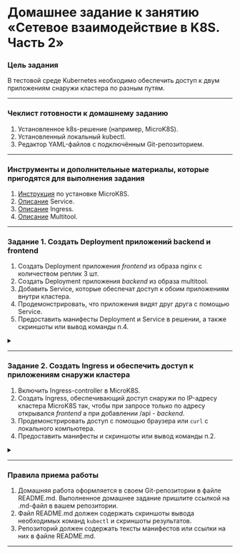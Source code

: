 # Домашнее задание к занятию «Сетевое взаимодействие в K8S. Часть 2»

### Цель задания

В тестовой среде Kubernetes необходимо обеспечить доступ к двум приложениям снаружи кластера по разным путям.

------

### Чеклист готовности к домашнему заданию

1. Установленное k8s-решение (например, MicroK8S).
2. Установленный локальный kubectl.
3. Редактор YAML-файлов с подключённым Git-репозиторием.

------

### Инструменты и дополнительные материалы, которые пригодятся для выполнения задания

1. [Инструкция](https://microk8s.io/docs/getting-started) по установке MicroK8S.
2. [Описание](https://kubernetes.io/docs/concepts/services-networking/service/) Service.
3. [Описание](https://kubernetes.io/docs/concepts/services-networking/ingress/) Ingress.
4. [Описание](https://github.com/wbitt/Network-MultiTool) Multitool.

------

### Задание 1. Создать Deployment приложений backend и frontend

1. Создать Deployment приложения _frontend_ из образа nginx с количеством реплик 3 шт.
2. Создать Deployment приложения _backend_ из образа multitool. 
3. Добавить Service, которые обеспечат доступ к обоим приложениям внутри кластера. 
4. Продемонстрировать, что приложения видят друг друга с помощью Service.
5. Предоставить манифесты Deployment и Service в решении, а также скриншоты или вывод команды п.4.

<details>
<summary>

</summary>

```bash
vagrant@vm1:~$ cat microk8s/dep-frontend.yml 
apiVersion: apps/v1
kind: Deployment
metadata:
  name: frontend
  labels:
    app: frontend
spec:
  replicas: 3
  selector:
    matchLabels:
      app: frontend
  template:
    metadata:
      labels:
        app: frontend
    spec:
      containers:
      - name: frontend
        image: nginx:1.14.2

vagrant@vm1:~$ kubectl get po
NAME                        READY   STATUS    RESTARTS   AGE
frontend-788b77fcc9-jdhwg   1/1     Running   0          9s
frontend-788b77fcc9-cc79w   1/1     Running   0          9s
frontend-788b77fcc9-26j5j   1/1     Running   0          9s

vagrant@vm1:~$ cat microk8s/dep-backend.yml 
apiVersion: apps/v1
kind: Deployment
metadata:
  name: backend
  labels:
    app: backend
spec:
  replicas: 1
  selector:
    matchLabels:
      app: backend
  template:
    metadata:
      labels:
        app: backend
    spec:
      containers:
      - name: backend
        image: wbitt/network-multitool
        env:
        - name: HTTP_PORT
          value: "80"
        ports:
        - containerPort: 80
          name: http-port

vagrant@vm1:~$ kubectl get po
NAME                        READY   STATUS    RESTARTS   AGE
frontend-67bbcb858c-754qq   1/1     Running   0          12s
frontend-67bbcb858c-f26ld   1/1     Running   0          12s
frontend-67bbcb858c-kvjpb   1/1     Running   0          12s
backend-564b74c54f-4j4d2    1/1     Running   0          7s

vagrant@vm1:~$ cat microk8s/service.yml 
apiVersion: v1
kind: Service
metadata:
  name: frontend-svc
spec:
  selector:
    app: frontend
  ports:
    - name: http
      protocol: TCP
      port: 80
      targetPort: 80
---
apiVersion: v1
kind: Service
metadata:
  name: backend-svc
spec:
  selector:
    app: backend
  ports:
    - name: http
      protocol: TCP
      port: 80
      targetPort: 80

vagrant@vm1:~$ kubectl get svc
NAME           TYPE        CLUSTER-IP       EXTERNAL-IP   PORT(S)   AGE
kubernetes     ClusterIP   10.152.183.1     <none>        443/TCP   6d23h
frontend-svc   ClusterIP   10.152.183.53    <none>        80/TCP    11s
backend-svc    ClusterIP   10.152.183.206   <none>        80/TCP    11s

vagrant@vm1:~$ kubectl get ep
NAME           ENDPOINTS                                      AGE
kubernetes     10.0.2.15:16443                                6d23h
frontend-svc   10.1.225.52:80,10.1.225.58:80,10.1.225.59:80   23s
backend-svc    10.1.225.60:80                                 23s

vagrant@vm1:~$ kubectl run mycurlpod --image=curlimages/curl -i --tty --rm -- sh
If you don't see a command prompt, try pressing enter.
~ $ curl frontend-svc
<!DOCTYPE html>
<html>
<head>
<title>Welcome to nginx!</title>
<style>
    body {
        width: 35em;
        margin: 0 auto;
        font-family: Tahoma, Verdana, Arial, sans-serif;
    }
</style>
</head>
<body>
<h1>Welcome to nginx!</h1>
<p>If you see this page, the nginx web server is successfully installed and
working. Further configuration is required.</p>

<p>For online documentation and support please refer to
<a href="http://nginx.org/">nginx.org</a>.<br/>
Commercial support is available at
<a href="http://nginx.com/">nginx.com</a>.</p>

<p><em>Thank you for using nginx.</em></p>
</body>
</html>
~ $ curl backend-svc
WBITT Network MultiTool (with NGINX) - backend-564b74c54f-4j4d2 - 10.1.225.60 - HTTP: 80 , HTTPS: 443 . (Formerly praqma/network-multitool)
~ $ exit
Session ended, resume using 'kubectl attach mycurlpod -c mycurlpod -i -t' command when the pod is running
pod "mycurlpod" deleted

```

[service.yml](microk8s%2Fservice.yml)

[dep-frontend.yml](microk8s%2Fdep-frontend.yml)

[dep-backend.yml](microk8s%2Fdep-backend.yml)

![img.png](img.png)

</details>

------

### Задание 2. Создать Ingress и обеспечить доступ к приложениям снаружи кластера

1. Включить Ingress-controller в MicroK8S.
2. Создать Ingress, обеспечивающий доступ снаружи по IP-адресу кластера MicroK8S так, чтобы при запросе только по адресу открывался _frontend_ а при добавлении /api - _backend_.
3. Продемонстрировать доступ с помощью браузера или `curl` с локального компьютера.
4. Предоставить манифесты и скриншоты или вывод команды п.2.


<details>
<summary>

</summary>

```bash
vagrant@vm1:~$ microk8s enable ingress
Infer repository core for addon ingress
Enabling Ingress
ingressclass.networking.k8s.io/public created
ingressclass.networking.k8s.io/nginx created
namespace/ingress created
serviceaccount/nginx-ingress-microk8s-serviceaccount created
clusterrole.rbac.authorization.k8s.io/nginx-ingress-microk8s-clusterrole created
role.rbac.authorization.k8s.io/nginx-ingress-microk8s-role created
clusterrolebinding.rbac.authorization.k8s.io/nginx-ingress-microk8s created
rolebinding.rbac.authorization.k8s.io/nginx-ingress-microk8s created
configmap/nginx-load-balancer-microk8s-conf created
configmap/nginx-ingress-tcp-microk8s-conf created
configmap/nginx-ingress-udp-microk8s-conf created
daemonset.apps/nginx-ingress-microk8s-controller created
Ingress is enabled

vagrant@vm1:~$ kubectl get ingress
NAME      CLASS    HOSTS      ADDRESS     PORTS   AGE
ingress   public   web.test   127.0.0.1   80      4m35s

vagrant@vm1:~$ cat microk8s/ingress.yml 
apiVersion: networking.k8s.io/v1
kind: Ingress
metadata:
  name: ingress
  annotations:
    nginx.ingress.kubernetes.io/rewrite-target: /
spec:
  rules:
  - host: web.test
    http:
      paths:
      - path: /
        pathType: Prefix
        backend:
          service:
            name: frontend-svc
            port:
              number: 80
      - path: /api
        pathType: Prefix
        backend:
          service:
            name: backend-svc
            port:
              number: 80

vagrant@vm1:~$ curl web.test
<!DOCTYPE html>
<html>
<head>
<title>Welcome to nginx!</title>
<style>
    body {
        width: 35em;
        margin: 0 auto;
        font-family: Tahoma, Verdana, Arial, sans-serif;
    }
</style>
</head>
<body>
<h1>Welcome to nginx!</h1>
<p>If you see this page, the nginx web server is successfully installed and
working. Further configuration is required.</p>

<p>For online documentation and support please refer to
<a href="http://nginx.org/">nginx.org</a>.<br/>
Commercial support is available at
<a href="http://nginx.com/">nginx.com</a>.</p>

<p><em>Thank you for using nginx.</em></p>
</body>
</html>
vagrant@vm1:~$ curl web.test/api
WBITT Network MultiTool (with NGINX) - backend-564b74c54f-4j4d2 - 10.1.225.60 - HTTP: 80 , HTTPS: 443 . (Formerly praqma/network-multitool)

```

[ingress.yml](microk8s%2Fingress.yml)

![img_1.png](img_1.png)

</details>

------

### Правила приема работы

1. Домашняя работа оформляется в своем Git-репозитории в файле README.md. Выполненное домашнее задание пришлите ссылкой на .md-файл в вашем репозитории.
2. Файл README.md должен содержать скриншоты вывода необходимых команд `kubectl` и скриншоты результатов.
3. Репозиторий должен содержать тексты манифестов или ссылки на них в файле README.md.

------